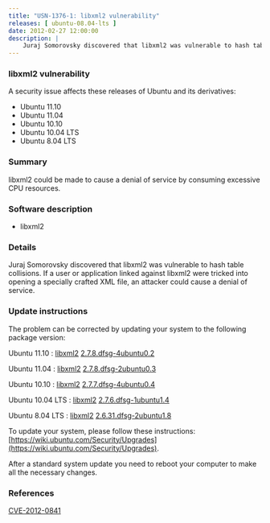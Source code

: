 ```yaml
---
title: "USN-1376-1: libxml2 vulnerability"
releases: [ ubuntu-08.04-lts ]
date: 2012-02-27 12:00:00
description: |
    Juraj Somorovsky discovered that libxml2 was vulnerable to hash table collisions. If a user or application linked against libxml2 were tricked into opening a specially crafted XML file, an attacker could cause a denial of service. 
--- 
```

 
### libxml2 vulnerability

A security issue affects these releases of Ubuntu and its derivatives:

* Ubuntu 11.10
* Ubuntu 11.04
* Ubuntu 10.10
* Ubuntu 10.04 LTS
* Ubuntu 8.04 LTS

### Summary

libxml2 could be made to cause a denial of service by consuming excessive CPU resources.

### Software description

* libxml2 

### Details

Juraj Somorovsky discovered that libxml2 was vulnerable to hash table collisions. If a user or application linked against libxml2 were tricked into opening a specially crafted XML file, an attacker could cause a denial of service. 

### Update instructions

The problem can be corrected by updating your system to the following package version:

Ubuntu 11.10
 : [libxml2](https://launchpad.net/ubuntu/+source/libxml2) <span> [2.7.8.dfsg-4ubuntu0.2](https://launchpad.net/ubuntu/+source/libxml2/2.7.8.dfsg-4ubuntu0.2) </span> 

Ubuntu 11.04
 : [libxml2](https://launchpad.net/ubuntu/+source/libxml2) <span> [2.7.8.dfsg-2ubuntu0.3](https://launchpad.net/ubuntu/+source/libxml2/2.7.8.dfsg-2ubuntu0.3) </span> 

Ubuntu 10.10
 : [libxml2](https://launchpad.net/ubuntu/+source/libxml2) <span> [2.7.7.dfsg-4ubuntu0.4](https://launchpad.net/ubuntu/+source/libxml2/2.7.7.dfsg-4ubuntu0.4) </span> 

Ubuntu 10.04 LTS
 : [libxml2](https://launchpad.net/ubuntu/+source/libxml2) <span> [2.7.6.dfsg-1ubuntu1.4](https://launchpad.net/ubuntu/+source/libxml2/2.7.6.dfsg-1ubuntu1.4) </span> 

Ubuntu 8.04 LTS
 : [libxml2](https://launchpad.net/ubuntu/+source/libxml2) <span> [2.6.31.dfsg-2ubuntu1.8](https://launchpad.net/ubuntu/+source/libxml2/2.6.31.dfsg-2ubuntu1.8) </span> 

To update your system, please follow these instructions: [https://wiki.ubuntu.com/Security/Upgrades](https://wiki.ubuntu.com/Security/Upgrades).

After a standard system update you need to reboot your computer to make all the necessary changes. 

### References

 [CVE-2012-0841](http://people.ubuntu.com/~ubuntu-security/cve/CVE-2012-0841)
 

